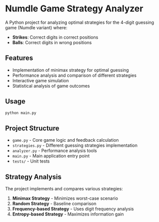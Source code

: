 # Numdle Game Strategy Analyzer

A Python project for analyzing optimal strategies for the 4-digit guessing game (Numdle variant) where:
- **Strikes**: Correct digits in correct positions
- **Balls**: Correct digits in wrong positions

## Features

- Implementation of minimax strategy for optimal guessing
- Performance analysis and comparison of different strategies
- Interactive game simulation
- Statistical analysis of game outcomes

## Usage

```bash
python main.py
```

## Project Structure

- `game.py` - Core game logic and feedback calculation
- `strategies.py` - Different guessing strategies implementation
- `analyzer.py` - Performance analysis tools
- `main.py` - Main application entry point
- `tests/` - Unit tests

## Strategy Analysis

The project implements and compares various strategies:
1. **Minimax Strategy** - Minimizes worst-case scenario
2. **Random Strategy** - Baseline comparison
3. **Frequency-based Strategy** - Uses digit frequency analysis
4. **Entropy-based Strategy** - Maximizes information gain
